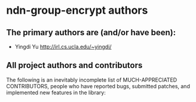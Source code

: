 ndn-group-encrypt authors
===============

## The primary authors are (and/or have been):

* Yingdi Yu             <http://irl.cs.ucla.edu/~yingdi/>

## All project authors and contributors

The following is an inevitably incomplete list of MUCH-APPRECIATED CONTRIBUTORS,
people who have reported bugs, submitted patches, and implemented new features
in the library:
